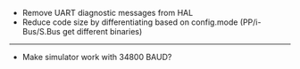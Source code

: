 * Remove UART diagnostic messages from HAL
* Reduce code size by differentiating based on config.mode (PP/i-Bus/S.Bus get different binaries)

---

* Make simulator work with 34800 BAUD?
